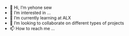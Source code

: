 - 👋 Hi, I’m yehone sew
- 👀 I’m interested in ...
- 🌱 I’m currently learning at ALX
- 💞️ I’m looking to collaborate on different types of projects
- 📫 How to reach me ...

<!---
yehonesew/yehonesew is a ✨ special ✨ repository because its `README.md` (this file) appears on your GitHub profile.
You can click the Preview link to take a look at your changes.
--->
